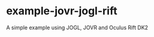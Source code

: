 example-jovr-jogl-rift
======================

A simple example using JOGL, JOVR and Oculus Rift DK2
